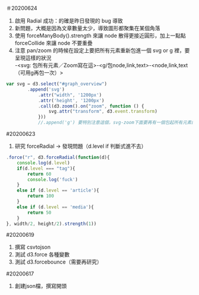 ＃20200624
1. 啟用 Radial 成功：的確是昨日發現的 bug 導致
2. 新問題，大概是因為文章數量太少，導致圖形都聚集在某個角落
3. 使用 forceManyBody().strength 來讓 node 散得更接近圓形，加上一點點 forceCollide 來讓 node 不要重疊
4. 注意 pan/zoom 的時候在設定上要把所有元素重新包進一個 svg or g 裡，要呈現這樣的狀況 <div>-<svg: 包所有元素／Zoom寫在這>-<g/包node,link,text>-<node,link,text（可用g再包一次）>
```javascript
var svg = d3.select("#graph_overview")
        .append('svg')
            .attr("width", '1200px')
            .attr('height', '1200px')
            .call(d3.zoom().on("zoom", function () {
                svg.attr("transform", d3.event.transform)
            }))
            //.append('g') 要特別注意這個，svg-zoom下面要再有一個包起所有元素的東西，不然會有問題
```



#20200623
1. 研究 forceRadial -> 發現問題（d.level if 判斷式進不去）
```javascript
.force("r", d3.forceRadial(function(d){
    console.log(d.level)
    if(d.level === "tag"){
        return 60
        console.log('fuck')
    }
    else if (d.level == 'article'){
        return 100
    }
    else if (d.level == 'media'){
        return 50
    }
}, width/2, height/2).strength(1))
```

#20200619
1. 撰寫 csvtojson
2. 測試 d3.force 各種變數
3. 測試 d3.forcebounce（需要再研究）

#20200617 
1. 創建json檔，撰寫開頭